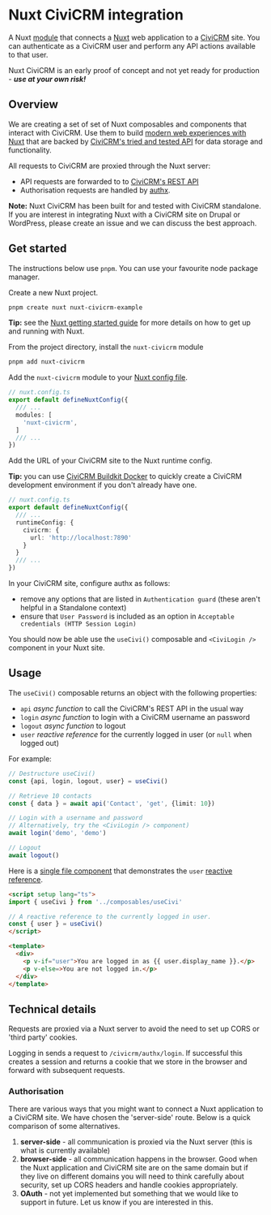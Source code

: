 # Nuxt CiviCRM integration

A Nuxt [module](https://nuxt.com/modules) that connects a [Nuxt](https://nuxt.com/) web application to a [CiviCRM](https://civicrm.org/) site. You can authenticate as a CiviCRM user and perform any API actions available to that user.

Nuxt CiviCRM is an early proof of concept and not yet ready for production - ***use at your own risk!***

## Overview 

We are creating a set of set of Nuxt composables and components that interact with CiviCRM. Use them to build [modern web experiences with Nuxt](https://nuxt.com/) that are backed by [CiviCRM's tried and tested API](https://docs.civicrm.org/dev/en/latest/api/v4/rest/) for data storage and functionality.

All requests to CiviCRM are proxied through the Nuxt server:

- API requests are forwarded to to [CiviCRM's REST API](https://docs.civicrm.org/dev/en/latest/api/v4/rest/)
- Authorisation requests are handled by [authx](https://docs.civicrm.org/dev/en/latest/framework/authx/).

**Note:** Nuxt CiviCRM has been built for and tested with CiviCRM standalone. If you are interest in integrating Nuxt with a CiviCRM site on Drupal or WordPress, please create an issue and we can discuss the best approach.

## Get started

The instructions below use `pnpm`. You can use your favourite node package manager.

Create a new Nuxt project.

```sh
pnpm create nuxt nuxt-civicrm-example
```

**Tip:** see the [Nuxt getting started guide](https://nuxt.com/docs/4.x/getting-started/installation) for more details on how to get up and running with Nuxt.

From the project directory, install the `nuxt-civicrm` module

```sh
pnpm add nuxt-civicrm
```

Add the `nuxt-civicrm` module to your [Nuxt config file](https://nuxt.com/docs/api/configuration/nuxt-config).

```ts
// nuxt.config.ts 
export default defineNuxtConfig({
  /// ...
  modules: [
    'nuxt-civicrm',
  ]
  /// ...
})
```

Add the URL of your CiviCRM site to the Nuxt runtime config.

**Tip:** you can use [CiviCRM Buildkit Docker](https://lab.civicrm.org/michaelmcandrew/civicrm-buildkit-docker) to quickly create a CiviCRM development environment if you don't already have one.

```ts
// nuxt.config.ts 
export default defineNuxtConfig({
  /// ...
  runtimeConfig: {
    civicrm: {
      url: 'http://localhost:7890'
    }
  }
  /// ...
})
```

In your CiviCRM site, configure authx as follows:

- remove any options that are listed in `Authentication guard` (these aren't helpful in a Standalone context)
- ensure that `User Password` is included as an option in `Acceptable credentials (HTTP Session Login)`

You should now be able use the `useCivi()` composable and `<CiviLogin />` component in your Nuxt site.

## Usage

The `useCivi()` composable returns an object with the following properties:

- `api` *async function* to call the CiviCRM's REST API in the usual way 
- `login` *async function* to login with a CiviCRM username an password
- `logout` *async function* to logout
- `user` *reactive reference* for the currently logged in user (or `null` when logged out)

For example:

```ts
// Destructure useCivi() 
const {api, login, logout, user} = useCivi()

// Retrieve 10 contacts
const { data } = await api('Contact', 'get', {limit: 10})

// Login with a username and password
// Alternatively, try the <CiviLogin /> component)
await login('demo', 'demo')

// Logout
await logout()
```

Here is a [single file component](https://vuejs.org/guide/scaling-up/sfc) that demonstrates the `user` [reactive reference](https://vuejs.org/api/reactivity-core.html#ref).

```html
<script setup lang="ts">
import { useCivi } from '../composables/useCivi'

// A reactive reference to the currently logged in user.
const { user } = useCivi()
</script>

<template>
  <div>
    <p v-if="user">You are logged in as {{ user.display_name }}.</p>
    <p v-else=>You are not logged in.</p>
  </div>
</template>
```

## Technical details

Requests are proxied via a Nuxt server to avoid the need to set up CORS or 'third party' cookies.

Logging in sends a request to `/civicrm/authx/login`. If successful this creates a session and returns a cookie that we store in the browser and forward with subsequent requests.

### Authorisation

There are various ways that you might want to connect a Nuxt application to a CiviCRM site. We have chosen the 'server-side' route. Below is a quick comparison of some alternatives.

1. **server-side** - all communication is proxied via the Nuxt server (this is what is currently available)
2. **browser-side** - all communication happens in the browser. Good when the Nuxt application and CiviCRM site are on the same domain but if they live on different domains you will need to think carefully about security, set up CORS headers and handle cookies appropriately.
3. **OAuth** - not yet implemented but something that we would like to support in future. Let us know if you are interested in this.


